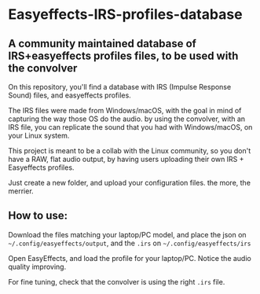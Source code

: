 # Easyeffects-IRS-profiles-database
## A community maintained database of IRS+easyeffects profiles files, to be used with the convolver

On this repository, you'll find a database with IRS (Impulse Response Sound) files, and easyeffects profiles.

The IRS files were made from Windows/macOS, with the goal in mind of capturing the way those OS do the audio. by using the convolver, with an IRS file, you can replicate the sound that you had with Windows/macOS, on your Linux system.

This project is meant to be a collab with the Linux community, so you don't have a RAW, flat audio output, by having users uploading their own IRS + Easyeffects profiles.

Just create a new folder, and upload your configuration files. the more, the merrier.

## How to use:

Download the files matching your laptop/PC model, and place the json on `~/.config/easyeffects/output`, and the `.irs` on `~/.config/easyeffects/irs`

Open EasyEffects, and load the profile for your laptop/PC.
Notice the audio quality improving.

For fine tuning, check that the convolver is using the right `.irs` file.
